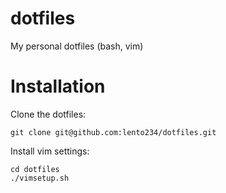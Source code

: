 # dotfiles
  
  My personal dotfiles (bash, vim)
  
# Installation

Clone the dotfiles:

    git clone git@github.com:lento234/dotfiles.git

Install vim settings:

    cd dotfiles
    ./vimsetup.sh
